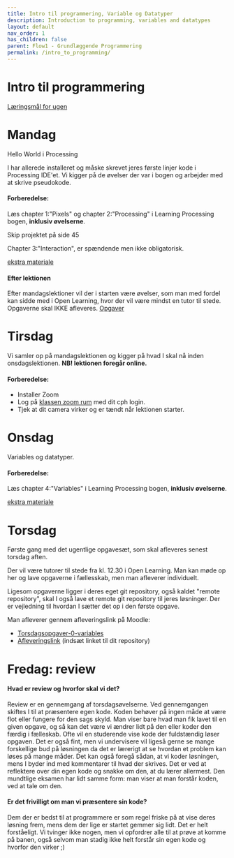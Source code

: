 ```yaml
---
title: Intro til programmering, Variable og Datatyper
description: Introduction to programming, variables and datatypes
layout: default
nav_order: 1
has_children: false
parent: Flow1 - Grundlæggende Programmering
permalink: /intro_to_programming/
---
```


# Intro til programmering
[Læringsmål for ugen](./learningobjectives.md)

# Mandag
Hello World i Processing

I har allerede installeret og måske skrevet jeres første linjer kode i Processing IDE'et.
Vi kigger på de øvelser der var i bogen og arbejder med at skrive pseudokode.

#### Forberedelse:
Læs chapter 1:"Pixels" og chapter 2:"Processing" i Learning Processing bogen, **inklusiv øvelserne**.

Skip projektet på side 45

Chapter 3:"Interaction", er spændende men ikke obligatorisk.

[ekstra materiale](resources.md#Mandag)

#### Efter lektionen
Efter mandagslektioner vil der i starten være øvelser, som man med fordel kan sidde med i Open Learning, hvor der vil være mindst en tutor til stede. Opgaverne skal IKKE afleveres.
[Opgaver](https://github.com/Dat1Cphbusiness/Mandagsopgaver/blob/main/1.md)


# Tirsdag

Vi samler op på mandagslektionen og kigger på hvad I skal nå inden onsdagslektionen.
**NB! lektionen foregår online.**


#### Forberedelse:
 - Installer Zoom 
 - Log på [klassen zoom rum](https://cphbusiness.zoom.us/j/66755584856?pwd=RDRqZjBqSXBsTlR0QjRsTXh0UEFTUT09)  med dit cph login. 
 - Tjek at dit camera virker og er tændt når lektionen starter.


# Onsdag

Variables og datatyper.

#### Forberedelse:
Læs chapter 4:"Variables" i Learning Processing bogen, **inklusiv øvelserne**.

 [ekstra materiale](resources.md#Onsdag)


# Torsdag
Første gang med det ugentlige opgavesæt, som skal afleveres senest torsdag aften.

Der vil være tutorer til stede fra kl. 12.30 i Open Learning. Man kan møde op her og lave opgaverne i fællesskab, men man afleverer individuelt.

Ligesom opgaverne ligger i deres eget git repository, også kaldet "remote repository", skal I også lave et remote git repository til jeres løsninger. 
Der er vejledning til hvordan I sætter det op i den første opgave. 

Man afleverer gennem afleveringslink på Moodle:

- [Torsdagsopgaver-0-variables](https://github.com/Dat1Cphbusiness/Torsdagsopgaver-0-variables)
- [Afleveringslink](https://cphbusiness.mrooms.net/mod/assign/view.php?id=765986)
(indsæt linket til dit repository)

# Fredag: review

#### Hvad er review og hvorfor skal vi det?
Review er en gennemgang af torsdagsøvelserne. Ved gennemgangen skiftes I til at præsentere egen kode. Koden behøver på ingen måde at være flot eller fungere for den sags skyld. Man viser bare hvad man fik lavet til en given opgave, og så kan det være vi ændrer lidt på den eller koder den færdig i fælleskab. Ofte vil en studerende vise kode der fuldstændig løser opgaven. Det er også fint, men vi undervisere vil ligeså gerne se mange forskellige bud på løsningen da det er lærerigt at se hvordan et problem kan løses på mange måder. Det kan også foregå sådan, at vi koder løsningen, mens I byder ind med kommentarer til hvad der skrives.
Det er ved at reflektere over din egen kode og snakke om den, at du lærer allermest. Den mundtlige eksamen har lidt samme form: man viser at man forstår koden, ved at tale om den.


#### Er det frivilligt om man vi præsentere sin kode?
Dem der er bedst til at programmere er som regel friske på at vise deres løsning frem, mens dem der lige er startet gemmer sig lidt. Det er helt forståeligt. Vi tvinger ikke nogen, men vi opfordrer alle til at prøve at komme på banen, også selvom man stadig ikke helt forstår sin egen kode og hvorfor den virker ;)




